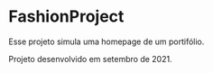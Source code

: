 # FashionProject
Esse projeto simula uma homepage de um portifólio. 

Projeto desenvolvido em setembro de 2021.
